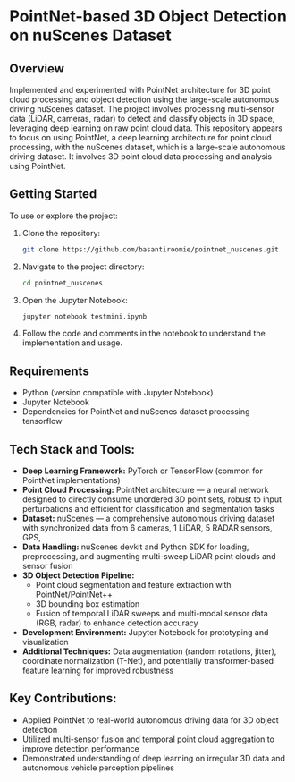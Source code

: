 # PointNet-based 3D Object Detection on nuScenes Dataset

## Overview

Implemented and experimented with PointNet architecture for 3D point cloud processing and object detection using the large-scale autonomous driving nuScenes dataset. The project involves processing multi-sensor data (LiDAR, cameras, radar) to detect and classify objects in 3D space, leveraging deep learning on raw point cloud data.
This repository appears to focus on using PointNet, a deep learning architecture for point cloud processing, with the nuScenes dataset, which is a large-scale autonomous driving dataset. It involves 3D point cloud data processing and analysis using PointNet.

## Getting Started

To use or explore the project:

1. Clone the repository:
   ```bash
   git clone https://github.com/basantiroomie/pointnet_nuscenes.git
   ```
2. Navigate to the project directory:
   ```bash
   cd pointnet_nuscenes
   ```
3. Open the Jupyter Notebook:
   ```bash
   jupyter notebook testmini.ipynb
   ```
4. Follow the code and comments in the notebook to understand the implementation and usage.

## Requirements

- Python (version compatible with Jupyter Notebook)
- Jupyter Notebook
- Dependencies for PointNet and nuScenes dataset processing tensorflow


## Tech Stack and Tools:

- **Deep Learning Framework:** PyTorch or TensorFlow (common for PointNet implementations)  
- **Point Cloud Processing:** PointNet architecture — a neural network designed to directly consume unordered 3D point sets, robust to input perturbations and efficient for classification and segmentation tasks
- **Dataset:** nuScenes — a comprehensive autonomous driving dataset with synchronized data from 6 cameras, 1 LiDAR, 5 RADAR sensors, GPS, 
- **Data Handling:** nuScenes devkit and Python SDK for loading, preprocessing, and augmenting multi-sweep LiDAR point clouds and sensor fusion 
- **3D Object Detection Pipeline:**  
  - Point cloud segmentation and feature extraction with PointNet/PointNet++  
  - 3D bounding box estimation  
  - Fusion of temporal LiDAR sweeps and multi-modal sensor data (RGB, radar) to enhance detection accuracy
- **Development Environment:** Jupyter Notebook for prototyping and visualization  
- **Additional Techniques:** Data augmentation (random rotations, jitter), coordinate normalization (T-Net), and potentially transformer-based feature learning for improved robustness

## Key Contributions:
- Applied PointNet to real-world autonomous driving data for 3D object detection  
- Utilized multi-sensor fusion and temporal point cloud aggregation to improve detection performance  
- Demonstrated understanding of deep learning on irregular 3D data and autonomous vehicle perception pipelines
